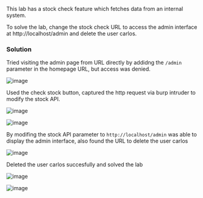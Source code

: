 This lab has a stock check feature which fetches data from an internal system.

To solve the lab, change the stock check URL to access the admin interface at http://localhost/admin and delete the user carlos.

### Solution
Tried visiting the admin page from URL directly by addidng the `/admin` parameter in the homepage URL, but access was denied.

![image](https://github.com/RahulMMenon011/PortSwigger_Labs/assets/140642506/5c450772-f82c-4632-b6d7-6401107ad889)

Used the check stock button, captured the http request via burp intruder to modify the stock API.

![image](https://github.com/RahulMMenon011/PortSwigger_Labs/assets/140642506/a51d7e86-de1e-4bbb-bfb9-5ac64549c94c)

![image](https://github.com/RahulMMenon011/PortSwigger_Labs/assets/140642506/ec833abb-8f99-4473-b3de-311151fd79e4)

By modifing the stock API parameter to `http://localhost/admin` was able to display the admin interface, also found the URL to delete the user carlos

![image](https://github.com/RahulMMenon011/PortSwigger_Labs/assets/140642506/d4774948-84a2-41b0-a40c-5c6b0a572363)

Deleted the user carlos succesfully and solved the lab

![image](https://github.com/RahulMMenon011/PortSwigger_Labs/assets/140642506/2cd30d70-a270-437c-83c6-efbc062d6bbe)

![image](https://github.com/RahulMMenon011/PortSwigger_Labs/assets/140642506/79ab0c5d-2693-4a3c-93f7-cfe772b49456)

